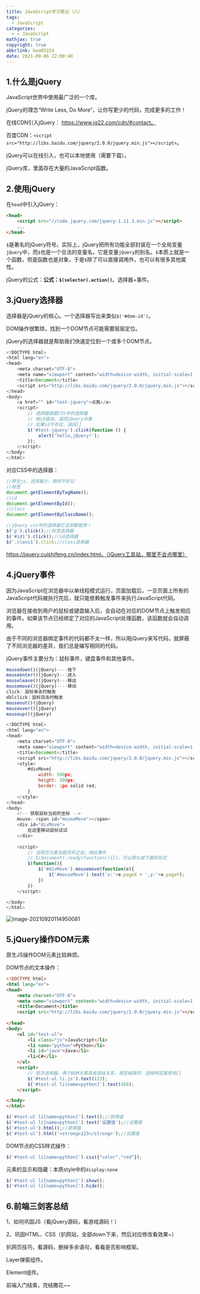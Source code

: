 ```yaml
---
title: JavaScript学习笔记（八）
tags:
  - JavaScript
categories:
  - - JavaScript
mathjax: true
copyright: true
abbrlink: baa05224
date: 2021-09-06 22:00:40
---
```


## 1.什么是jQuery

JavaScript世界中使用最广泛的一个库。

jQuery的理念“Write Less, Do More“，让你写更少的代码，完成更多的工作！

<!--more-->

在线CDN引入jQuery： https://www.jq22.com/cdn/#contact。

百度CDN：`<script src="http://libs.baidu.com/jquery/2.0.0/jquery.min.js"></script>`。

jQuery可以在线引入，也可以本地使用（需要下载）。

jQuery库，里面存在大量的JavaScript函数。

## 2.使用jQuery

在`head`中引入jQuery：

```html
<head>
    <script src="//code.jquery.com/jquery-1.11.3.min.js"></script>
	...
</head>
```

`$`是著名的jQuery符号。实际上，jQuery把所有功能全部封装在一个全局变量`jQuery`中，而`$`也是一个合法的变量名，它是变量`jQuery`的别名。`$`本质上就是一个函数，但是函数也是对象，于是`$`除了可以直接调用外，也可以有很多其他属性。

jQuery的公式：**公式：`$(selector).action()`**。选择器+事件。

## 3.jQuery选择器

选择器是jQuery的核心。一个选择器写出来类似`$('#dom-id')`。

DOM操作很繁琐，找到一个DOM节点可能需要层层定位。

jQuery的选择器就是帮助我们快速定位到一个或多个DOM节点。

```js
<!DOCTYPE html>
<html lang="en">
<head>
    <meta charset="UTF-8">
    <meta name="viewport" content="width=device-width, initial-scale=1.0">
    <title>Document</title>
    <script src="http://libs.baidu.com/jquery/2.0.0/jquery.min.js"></script>
</head>
<body>
    <a href="" id="test-jquery">点我</a>
    <script>
        // 选择器就是CSS中的选择器
        // 按id查找，返回jQuery对象
        // 如果id不存在，返回[]
        $('#test-jquery').click(function () {
            alert('hello,jQuery!');
        });
    </script>
</body>
</html>
```

对应CSS中的选择器：

```js
//原生js，选择器少，麻烦不好记
//标签
document.getElementByTagName();
//id
document.getElementById();
//class
document.getElementByClassName();

//jQuery css中的选择器它全部都能用！
$('p').click();//标签选择器
$('#id1').click();//id选择器
$('.class1').click;//class选择器
```

https://jquery.cuishifeng.cn/index.html。（jQuery工具站，哪里不会点哪里）

## 4.jQuery事件

因为JavaScript在浏览器中以单线程模式运行，页面加载后，一旦页面上所有的JavaScript代码被执行完后，就只能依赖触发事件来执行JavaScript代码。

浏览器在接收到用户的鼠标或键盘输入后，会自动在对应的DOM节点上触发相应的事件。如果该节点已经绑定了对应的JavaScript处理函数，该函数就会自动调用。

由于不同的浏览器绑定事件的代码都不太一样，所以用jQuery来写代码，就屏蔽了不同浏览器的差异，我们总是编写相同的代码。

jQuery事件主要分为：鼠标事件，键盘事件和其他事件。

```js
mousedown()(jQuery)----按下
mouseenter()(jQuery)---进入
mouseleave()(jQuery)---移出
mousemove()(jQuery)----移动
click: 鼠标单击时触发
dblclick：鼠标双击时触发
mouseout()(jQuery)
mouseover()(jQuery)
mouseup()(jQuery)
```

```js
<!DOCTYPE html>
<html lang="en">
<head>
    <meta charset="UTF-8">
    <meta name="viewport" content="width=device-width, initial-scale=1.0">
    <title>Document</title>
    <script src="http://libs.baidu.com/jquery/2.0.0/jquery.min.js"></script>
    <style>
        #divMove{
            width: 500px;
            height: 500px;
            border: 1px solid red;
        }
    </style>
</head>
<body>
    <!-- 获取鼠标当前的坐标 -->
    mouse: <span id="mouseMove"></span>
    <div id="divMove">
        在这里移动鼠标试试
    </div>
    
    <script>
        // 当网页元素加载完毕之后，响应事件
        // $(document).ready(function(){})，可以简化成下面的形式
        $(function(){
            $('#divMove').mousemove(function(e){
                $('#mouseMove').text('x:'+e.pageX + ',y:'+e.pageY);
            })
        })
    </script>

</body>
</html>
```

![image-20210920114950081](JavaScript学习笔记（八）/image-20210920114950081.png)

## 5.jQuery操作DOM元素

原生JS操作DOM元素比较麻烦。

DOM节点的文本操作：

```html
<!DOCTYPE html>
<html lang="en">
<head>
    <meta charset="UTF-8">
    <meta name="viewport" content="width=device-width, initial-scale=1.0">
    <title>Document</title>
    <script src="http://libs.baidu.com/jquery/2.0.0/jquery.min.js"></script>
    
</head>
<body>
    <ul id="test-ul">
        <li class="js">JavaScript</li>
        <li name="python">Python</li>
        <li id="java">Java</li>
        <li>C#</li>
    </ul>
    <script>
        // 层次选择器，两个DOM元素具有层级关系，用空格隔开，选择特定属性用[]
        $('#test-ul li.js').text(123);
        $('#test-ul li[name=python]').text(456);
    </script>

</body>
</html>
```

```js
$('#test-ul li[name=python]').text();//获得值
$('#test-ul li[name=python]').text('设置值');//设置值
$('#test-ul').html();//获得值
$('#test-ul').html('<strong>123</strong>');//设置值
```

DOM节点的CSS样式操作：

```js
$('#test-ul li[name=python]').css({"color","red"});
```

元素的显示和隐藏：本质style中的`display:none`

```js
$('#test-ul li[name=python]').show();
$('#test-ul li[name=python]').hide();
```

## 6.前端三剑客总结

1、如何巩固JS（看jQuery源码，看游戏源码！）

2、巩固HTML、CSS（扒网站，全部down下来，然后对应修改看效果~）

扒网页技巧，看源码，删掉多余语句，看看是否影响框架。

Layer弹窗组件。

Element组件。

前端入门结束，完结撒花~~